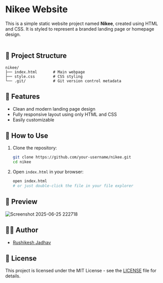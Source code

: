 
# Nikee Website

This is a simple static website project named **Nikee**, created using HTML and CSS. It is styled to represent a branded landing page or homepage design.
<br>
<br>


## 📁 Project Structure

```
nikee/
├── index.html       # Main webpage
├── style.css        # CSS styling
└── .git/            # Git version control metadata
```

## 🚀 Features

- Clean and modern landing page design
- Fully responsive layout using only HTML and CSS
- Easily customizable

## 🔧 How to Use

1. Clone the repository:

   ```bash
   git clone https://github.com/your-username/nikee.git
   cd nikee
   ```

2. Open `index.html` in your browser:

   ```bash
   open index.html
   # or just double-click the file in your file explorer
   ```

## 📸 Preview

![Screenshot 2025-06-25 222718](https://github.com/user-attachments/assets/ba377ab7-0b01-4574-b772-f496514cd065)


## 🧑‍💻 Author

- [Rushikesh Jadhav](https://github.com/RushikeshJadhav2004)

## 📝 License

This project is licensed under the MIT License - see the [LICENSE](LICENSE) file for details.
